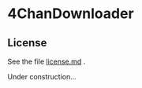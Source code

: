 # 4ChanDownloader

## License
See the file [license.md](https://github.com/BarbDev/4ChanDownloader/blob/master/LICENSE.md) .

Under construction...
